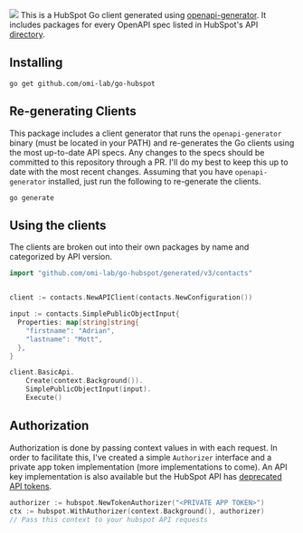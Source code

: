 ![](assets/go-hubspot-client-banner-01.png)
This is a HubSpot Go client generated using [openapi-generator](https://github.com/OpenAPITools/openapi-generator). It includes packages for every OpenAPI spec listed in HubSpot's API [directory](https://api.hubspot.com/api-catalog-public/v1/apis).

## Installing

```shell
go get github.com/omi-lab/go-hubspot
```

## Re-generating Clients

This package includes a client generator that runs the `openapi-generator` binary (must be located in your PATH) and re-generates the Go clients using the most up-to-date API specs. Any changes to the specs should be committed to this repository through a PR. I'll do my best to keep this up to date with the most recent changes. Assuming that you have `openapi-generator` installed, just run the following to re-generate the clients.

```shell
go generate
```

## Using the clients

The clients are broken out into their own packages by name and categorized by API version.

```go
import "github.com/omi-lab/go-hubspot/generated/v3/contacts"


client := contacts.NewAPIClient(contacts.NewConfiguration())

input := contacts.SimplePublicObjectInput{
  Properties: map[string]string{
    "firstname": "Adrian",
    "lastname": "Mott",
  },
}

client.BasicApi.
    Create(context.Background()).
    SimplePublicObjectInput(input).
    Execute()
```

## Authorization

Authorization is done by passing context values in with each request. In order to facilitate this, I've created a simple `Authorizer` interface and a private app token implementation (more implementations to come). An API key implementation is also available but the HubSpot API has [deprecated API tokens](https://developers.hubspot.com/changelog/upcoming-api-key-sunset#:~:text=When%20is%20this%20change%20happening,API%20keys%20to%20be%20created).

```go
authorizer := hubspot.NewTokenAuthorizer("<PRIVATE APP TOKEN>")
ctx := hubspot.WithAuthorizer(context.Background(), authorizer)
// Pass this context to your hubspot API requests
```
